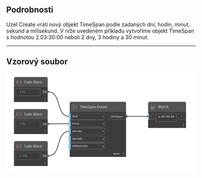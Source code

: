 ## Podrobnosti
Uzel Create vrátí nový objekt TimeSpan podle zadaných dní, hodin, minut, sekund a milisekund. V níže uvedeném příkladu vytvoříme objekt TimeSpan s hodnotou 2.03:30:00 neboli 2 dny, 3 hodiny a 30 minut.
___
## Vzorový soubor

![Create](./DSCore.TimeSpan.Create_img.jpg)

